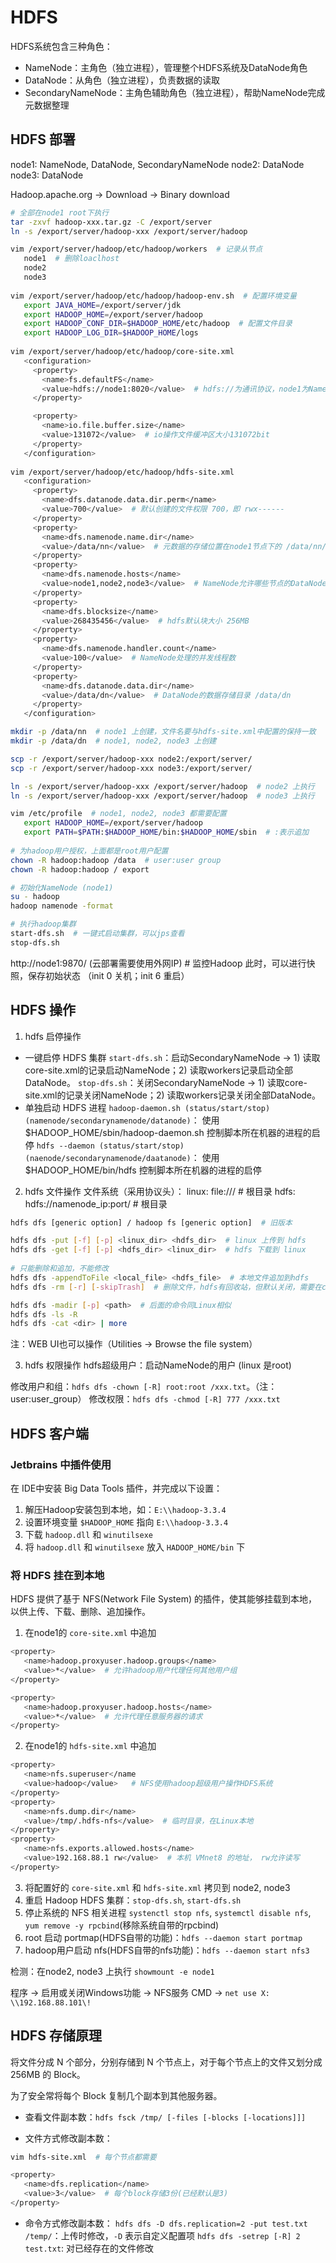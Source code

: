 # HDFS
HDFS系统包含三种角色：
- NameNode：主角色（独立进程），管理整个HDFS系统及DataNode角色
- DataNode：从角色（独立进程），负责数据的读取
- SecondaryNameNode：主角色辅助角色（独立进程），帮助NameNode完成元数据整理

## HDFS 部署
node1: NameNode, DataNode, SecondaryNameNode
node2: DataNode
node3: DataNode

Hadoop.apache.org -> Download -> Binary download
```bash
# 全部在node1 root下执行
tar -zxvf hadoop-xxx.tar.gz -C /export/server
ln -s /export/server/hadoop-xxx /export/server/hadoop

vim /export/server/hadoop/etc/hadoop/workers  # 记录从节点
   node1  # 删除loaclhost
   node2
   node3
   
vim /export/server/hadoop/etc/hadoop/hadoop-env.sh  # 配置环境变量
   export JAVA_HOME=/export/server/jdk
   export HADOOP_HOME=/export/server/hadoop
   export HADOOP_CONF_DIR=$HADOOP_HOME/etc/hadoop  # 配置文件目录
   export HADOOP_LOG_DIR=$HADOOP_HOME/logs
   
vim /export/server/hadoop/etc/hadoop/core-site.xml
   <configuration>
     <property>
       <name>fs.defaultFS</name>
       <value>hdfs://node1:8020</value>  # hdfs://为通讯协议，node1为NameNode，8020为通讯端口
     </property>

     <property>
       <name>io.file.buffer.size</name>
       <value>131072</value>  # io操作文件缓冲区大小131072bit
     </property>
   </configuration>
   
vim /export/server/hadoop/etc/hadoop/hdfs-site.xml
   <configuration>
     <property>
       <name>dfs.datanode.data.dir.perm</name>
       <value>700</value>  # 默认创建的文件权限 700，即 rwx------
     </property>
     <property>
       <name>dfs.namenode.name.dir</name>
       <value>/data/nn</value>  # 元数据的存储位置在node1节点下的 /data/nn/
     </property>
     <property>
       <name>dfs.namenode.hosts</name>
       <value>node1,node2,node3</value>  # NameNode允许哪些节点的DataNode连接
     </property>
     <property>
       <name>dfs.blocksize</name>
       <value>268435456</value>  # hdfs默认块大小 256MB
     </property>
     <property>
       <name>dfs.namenode.handler.count</name>
       <value>100</value>  # NameNode处理的并发线程数
     </property>
     <property>
       <name>dfs.datanode.data.dir</name>
       <value>/data/dn</value>  # DataNode的数据存储目录 /data/dn
     </property>
   </configuration>

mkdir -p /data/nn  # node1 上创建，文件名要与hdfs-site.xml中配置的保持一致
mkdir -p /data/dn  # node1, node2, node3 上创建

scp -r /export/server/hadoop-xxx node2:/export/server/
scp -r /export/server/hadoop-xxx node3:/export/server/

ln -s /export/server/hadoop-xxx /export/server/hadoop  # node2 上执行
ln -s /export/server/hadoop-xxx /export/server/hadoop  # node3 上执行

vim /etc/profile  # node1, node2, node3 都需要配置
   export HADOOP_HOME=/export/server/hadoop
   export PATH=$PATH:$HADOOP_HOME/bin:$HADOOP_HOME/sbin  # :表示追加
   
# 为hadoop用户授权，上面都是root用户配置
chown -R hadoop:hadoop /data  # user:user group
chown -R hadoop:hadoop / export

# 初始化NameNode (node1)
su - hadoop
hadoop namenode -format

# 执行hadoop集群
start-dfs.sh  # 一键式启动集群，可以jps查看
stop-dfs.sh
```

http://node1:9870/ (云部署需要使用外网IP)  # 监控Hadoop
此时，可以进行快照，保存初始状态 （init 0 关机；init 6 重启）

## HDFS 操作
1. hdfs 启停操作
- 一键启停 HDFS 集群
   `start-dfs.sh`：启动SecondaryNameNode -> 1) 读取core-site.xml的记录启动NameNode；2) 读取workers记录启动全部DataNode。
   `stop-dfs.sh`：关闭SecondaryNameNode -> 1) 读取core-site.xml的记录关闭NameNode；2) 读取workers记录关闭全部DataNode。
- 单独启动 HDFS 进程
   `hadoop-daemon.sh (status/start/stop) (namenode/secondarynamenode/datanode)`：
   使用 $HADOOP_HOME/sbin/hadoop-daemon.sh 控制脚本所在机器的进程的启停
   `hdfs --daemon (status/start/stop) (naenode/secondarynamenode/daatanode)`：
   使用 $HADOOP_HOME/bin/hdfs 控制脚本所在机器的进程的启停

2. hdfs 文件操作
文件系统（采用协议头）：
   linux: file:///  # 根目录
   hdfs: hdfs://namenode_ip:port/  # 根目录

```bash
hdfs dfs [generic option] / hadoop fs [generic option]  # 旧版本

hdfs dfs -put [-f] [-p] <linux_dir> <hdfs_dir>  # linux 上传到 hdfs
hdfs dfs -get [-f] [-p] <hdfs_dir> <linux_dir>  # hdfs 下载到 linux
   
# 只能删除和追加，不能修改
hdfs dfs -appendToFile <local_file> <hdfs_file>  # 本地文件追加到hdfs
hdfs dfs -rm [-r] [-skipTrash]  # 删除文件，hdfs有回收站，但默认关闭，需要在core-site.xml中配置开启

hdfs dfs -madir [-p] <path>  # 后面的命令同Linux相似
hdfs dfs -ls -R
hdfs dfs -cat <dir> | more
``` 

注：WEB UI也可以操作（Utilities -> Browse the file system）

3. hdfs 权限操作
hdfs超级用户：启动NameNode的用户 (linux 是root)

修改用户和组：`hdfs dfs -chown [-R] root:root /xxx.txt`。（注： user:user_group）
修改权限：`hdfs dfs -chmod [-R] 777 /xxx.txt`

## HDFS 客户端
### Jetbrains 中插件使用
在 IDE中安装 Big Data Tools 插件，并完成以下设置：
1. 解压Hadoop安装包到本地，如：`E:\\hadoop-3.3.4`
2. 设置环境变量 `$HADOOP_HOME` 指向 `E:\\hadoop-3.3.4`
3. 下载 `hadoop.dll` 和 `winutilsexe`
4. 将 `hadoop.dll` 和 `winutilsexe` 放入 `HADOOP_HOME/bin` 下

### 将 HDFS 挂在到本地
HDFS 提供了基于 NFS(Network File System) 的插件，使其能够挂载到本地，以供上传、下载、删除、追加操作。

1. 在node1的 `core-site.xml` 中追加
```bash
<property>
   <name>hadoop.proxyuser.hadoop.groups</name>
   <value>*</value>  # 允许hadoop用户代理任何其他用户组
</property>

<property>
   <name>hadoop.proxyuser.hadoop.hosts</name>
   <value>*</value>  # 允许代理任意服务器的请求
</property>
```

2. 在node1的 `hdfs-site.xml` 中追加
```bash
<property>
   <name>nfs.superuser</name
   <value>hadoop</value>   # NFS使用hadoop超级用户操作HDFS系统
</property>
<property>
   <name>nfs.dump.dir</name>
   <value>/tmp/.hdfs-nfs</value>  # 临时目录，在Linux本地
</property>
<property>
   <name>nfs.exports.allowed.hosts</name>
   <value>192.168.88.1 rw</value>  # 本机 VMnet8 的地址， rw允许读写
</property>
```

3. 将配置好的 `core-site.xml` 和 `hdfs-site.xml` 拷贝到 node2, node3
4. 重启 Hadoop HDFS 集群：`stop-dfs.sh`, `start-dfs.sh`
5. 停止系统的 NFS 相关进程
   `systenctl stop nfs`, `systemctl disable nfs`, `yum remove -y rpcbind`(移除系统自带的rpcbind)
6. root 启动 portmap(HDFS自带的功能)：`hdfs --daemon start portmap`
7. hadoop用户启动 nfs(HDFS自带的nfs功能)：`hdfs --daemon start nfs3`

检测：在node2, node3 上执行 `showmount -e node1`

程序 -> 启用或关闭Windows功能 -> NFS服务
CMD -> `net use X: \\192.168.88.101\!`

## HDFS 存储原理
将文件分成 N 个部分，分别存储到 N 个节点上，对于每个节点上的文件又划分成 256MB 的 Block。

为了安全常将每个 Block 复制几个副本到其他服务器。

- 查看文件副本数：`hdfs fsck /tmp/ [-files [-blocks [-locations]]]`

- 文件方式修改副本数：
```bash
vim hdfs-site.xml  # 每个节点都需要

<property>
   <name>dfs.replication</name>
   <value>3</value>  # 每个block存储3份(已经默认是3)
</property>
```
- 命令方式修改副本数：
   `hdfs dfs -D dfs.replication=2 -put test.txt /temp/`：上传时修改，`-D` 表示自定义配置项
   `hdfs dfs -setrep [-R] 2 test.txt`: 对已经存在的文件修改

